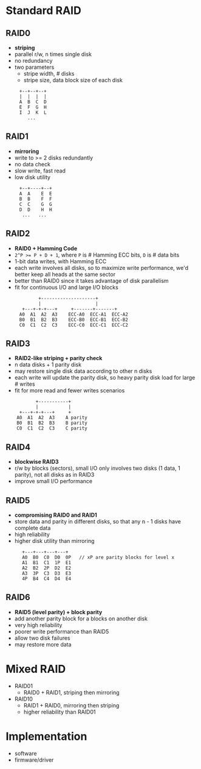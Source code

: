 #  Standard RAID

##  RAID0
* **striping**
* parallel r/w, n times single disk
* no redundancy
* two parameters
   * stripe width, # disks
   * stripe size, data block size of each disk

```
     +--+--+--+
     |  |  |  |
     A  B  C  D
     E  F  G  H
     I  J  K  L
        ...
```


##  RAID1
* **mirroring**
* write to >= 2 disks redundantly
* no data check
* slow write, fast read
* low disk utility

```  
     +--+----+--+
     A  A    E  E
     B  B    F  F
     C  C    G  G
     D  D    H  H
      ...   ...
```


##  RAID2
* **RAID0 + Hamming Code**
* `2^P >= P + D + 1`, where `P` is # Hamming ECC bits, `D` is # data bits
* 1-bit data writes, with Hamming ECC
* each write involves all disks, so to maximize write performance,
  we'd better keep all heads at the same sector
* better than RAID0 since it takes advantage of disk parallelism
* fit for continuous I/O and large I/O blocks

```
            +--------------------+
            |                    |
      +---+-+-+---+     +-------+-------+
     A0  A1  A2  A3    ECC-A0  ECC-A1  ECC-A2
     B0  B1  B2  B3    ECC-B0  ECC-B1  ECC-B2
     C0  C1  C2  C3    ECC-C0  ECC-C1  ECC-C2
```


##  RAID3
* **RAID2-like striping + parity check**
* n data disks + 1 parity disk
* may restore single disk data according to other n disks
* each write will update the parity disk, so heavy parity disk load for large # writes
* fit for more read and fewer writes scenarios

```
           +-----------+
           |           |
     +---+-+-+---+     +
    A0  A1  A2  A3    A parity
    B0  B1  B2  B3    B parity
    C0  C1  C2  C3    C parity
```


##  RAID4
* **blockwise RAID3**
* r/w by blocks (sectors), small I/O only involves two disks (1 data, 1 parity), not all disks as in RAID3
* improve small I/O performance


##  RAID5
* **compromising RAID0 and RAID1**
* store data and parity in different disks, so that any n - 1 disks have complete data
* high reliability
* higher disk utility than mirroring

```
      +---+---+---+---+
      A0  B0  C0  D0  0P   // xP are parity blocks for level x
      A1  B1  C1  1P  E1
      A2  B2  2P  D2  E2
      A3  3P  C3  D3  E3
      4P  B4  C4  D4  E4
```


##  RAID6
* **RAID5 (level parity) + block parity**
* add another parity block for a blocks on another disk
* very high reliability
* poorer write performance than RAID5
* allow two disk failures
* may restore more data



#  Mixed RAID
* RAID01
  * RAID0 + RAID1, striping then mirroring
* RAID10
  * RAID1 + RAID0, mirroring then striping
  * higher reliability than RAID01



#  Implementation
* software
* firmware/driver
